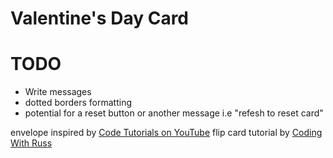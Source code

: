 # Valentine's Day Card

# TODO
- Write messages
- dotted borders formatting
- potential for a reset button or another message i.e "refesh to reset card"


envelope inspired by [Code Tutorials on YouTube](https://youtu.be/q7F_0WJJD7g?si=bCptqfM6dUcQMmma)
flip card tutorial by [Coding With Russ](https://youtu.be/NCLdf661ILE?si=fWk937HU3vS-bKyu)
